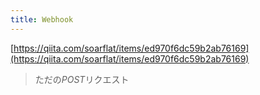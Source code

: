 ```yaml
---
title: Webhook
---
```


[https://qiita.com/soarflat/items/ed970f6dc59b2ab76169](https://qiita.com/soarflat/items/ed970f6dc59b2ab76169)

 > 
 > ただの*POST*リクエスト
